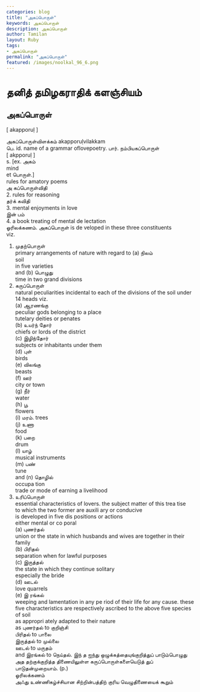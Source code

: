 ```yaml
---  
categories: blog  
title: "அகப்பொருள்"
keywords: அகப்பொருள்  
description: அகப்பொருள்
author: Tamilan  
layout: Ruby  
tags:     
- அகப்பொருள்
permalink: "அகப்பொருள்"  
featured: /images/noolkal_96_6.png  
--- 
```

# தனித் தமிழகராதிக் களஞ்சியம்
## அகப்பொருள்

[ akapporuḷ ]  
  
அகப்பொருள்விளக்கம் akapporuḷvilakkam  
பெ. id. name of a grammar oflovepoetry. பார். நம்பியகப்பொருள்  
[ akpporuḷ ]  
s. [ex. அகம்  
mind  
et பொருள்.]  
rules for amatory poems  
அ கப்பொருள்விதி  
2. rules for reasoning  
தர்க் கவிதி  
3. mental enjoyments in love  
இன் பம்  
4. a book treating of mental de lectation  
ஓரிலக்கணம். அகப்பொருள் is de veloped in these three constituents  
viz.  
1. முதற்பொருள்  
primary arrangements of nature with regard to (a) நிலம்  
soil  
in five varieties  
and (b) பொழுது  
time in two grand divisions  
2. கருப்பொருள்  
natural peculiarities incidental to each of the divisions of the soil under 14 heads viz.  
(a) ஆரணங்கு  
peculiar gods belonging to a place  
tutelary deities or penates  
(b) உயர்ந் தோர்  
chiefs or lords of the district  
(c) இழிந்தோர்  
subjects or inhabitants under them  
(d) புள்  
birds  
(e) விலங்கு  
beasts  
(f) ஊர்  
city or town  
(g) நீர்  
water  
(h) பூ  
flowers  
(i) மரம். trees  
(j) உணா  
food  
(k) பறை  
drum  
(l) யாழ்  
musical instruments  
(m) பண்  
tune  
and (n) தொழில்  
occupa tion  
trade or mode of earning a livelihood  
3. உரிப்பொருள்  
essential characteristics of lovers. the subject matter of this trea tise  
to which the two former are auxili ary or conducive  
is developed in five dis positions or actions  
either mental or co poral  
(a) புணர்தல்  
union or the state in which husbands and wives are together in their family  
(b) பிரிதல்  
separation when for lawful purposes  
(c) இருத்தல்  
the state in which they continue solitary  
especially the bride  
(d) ஊடல்  
love quarrels  
(e) இ ரங்கல்  
weeping and lamentation in any pe riod of their life for any cause. these five characteristics are respectively ascribed to the above five species of soil  
as appropri ately adapted to their nature  
as புணர்தல் to குறிஞ்சி  
பிரிதல் to பாலை  
இருத்தல் to முல்லை  
ஊடல் to மருதம்  
and இரங்கல் to நெய்தல். இந் த ஐந்து ஒழுக்கத்தையுங்குறித்துப் பாடும்பொழுது அத தற்குக்குறித்த திணையிலுள்ள கருப்பொருள்களையெடுத் துப் பாடுதன்முறையாம். (p.)  
ஓரிலக்கணம்  
அஃது உண்ணிகழ்ச்சியான சிற்றின்பத்திற் குரிய வெழுதிணையைக் கூறும்